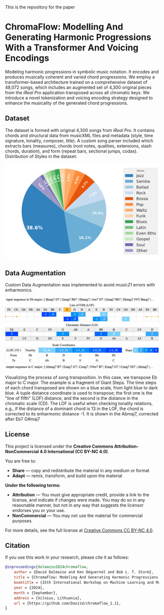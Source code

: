 
This is the repository for the paper
# ChromaFlow: Modelling And Generating Harmonic Progressions With a Transformer And Voicing Encodings
Modeling harmonic progressions in symbolic music notation. It encodes and produces musically coherent and varied chord progressions. We employ a transformer-based architecture trained on a comprehensive dataset of 48,072 songs, which includes an augmented set of 4,300 original pieces from the _iReal Pro_ application transposed across all chromatic keys. We introduce a novel tokenization and voicing encoding strategy designed to enhance the musicality of the generated chord progressions.

## Dataset
The dataset is formed with original 4,300 songs from _iReal Pro_. It contains chords and structural data from musicXML files and metadata (style, time signature, tonality, composer, title). A custom song parser included which extracts bars (measures), chords (root notes, qualities, extensions, slash chords, duration), and form (repeat bars, sectional jumps, codas).
Distribution of Styles in the dataset:

<div align="center">
<img src="plots/styles.png" alt="Description" width="600" style="max-width: 100%; height: auto;"/>
</div>

## Data Augmentation
Custom Data Augmentation was implemented to avoid _music21_ errors with enharmonics. 
<div align="center">
<img src="plots/Transposition_new.png" alt="Description" width="800" style="max-width: 100%; height: auto;"/>
</div>

Visualizing the process of song transposition. In this case, we transpose Eb major to C major. The example is a fragment of Giant Steps. The time steps of each chord transposed are shown on a blue scale, from light blue to dark blue. A tuple distance coordinate is used to transpose; the first one is the "line of fifth" (LOF) distance, and the second is the distance in the chromatic scale (CD). The LOF is useful when checking tonality relations, e.g., if the distance of a dominant chord is 13 in the LOF, the chord is corrected to its enharmonic distance -1. It is shown in the Abmaj7, corrected after Eb7 G#maj7

## License
This project is licensed under the **Creative Commons Attribution-NonCommercial 4.0 International (CC BY-NC 4.0)**.

You are free to:

- **Share** — copy and redistribute the material in any medium or format
- **Adapt** — remix, transform, and build upon the material

**Under the following terms:**

- **Attribution** — You must give appropriate credit, provide a link to the license, and indicate if changes were made. You may do so in any reasonable manner, but not in any way that suggests the licensor endorses you or your use.
- **NonCommercial** — You may not use the material for commercial purposes.

For more details, see the full license at [Creative Commons CC BY-NC 4.0](https://creativecommons.org/licenses/by-nc/4.0/).

## Citation
If you use this work in your research, please cite it as follows:

```bibtex
@inproceedings{dalmazzo2024chromaflow,
    author = {David Dalmazzo and Ken Déguernel and Bob L. T. Sturm},
    title = {ChromaFlow: Modeling And Generating Harmonic Progressions With a Transformer And Voicing Encoding},
    booktitle = {15th International Workshop on Machine Learning and Music (MML 2024)},
    year = {2024},
    month = {September},
    address = {Vilnius, Lithuania},
    url = {https://github.com/Dazzid/chromaflow_1.1},
}

